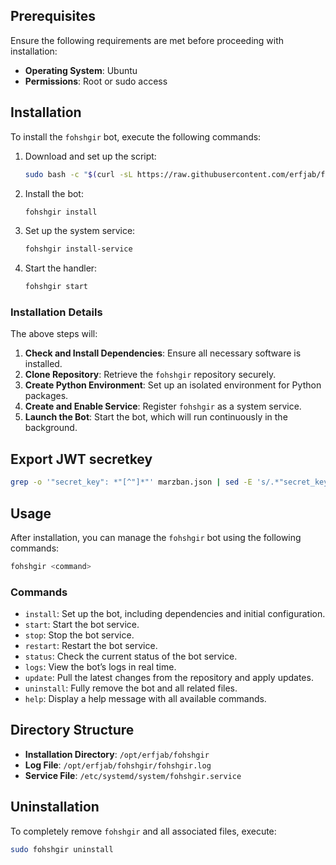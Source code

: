 ## Prerequisites

Ensure the following requirements are met before proceeding with installation:
- **Operating System**: Ubuntu
- **Permissions**: Root or sudo access

## Installation

To install the `fohshgir` bot, execute the following commands:

1. Download and set up the script:
   ```bash
   sudo bash -c "$(curl -sL https://raw.githubusercontent.com/erfjab/fohshgir/master/install.sh)" @ install-script
   ```

2. Install the bot:
   ```bash
   fohshgir install
   ```

3. Set up the system service:
   ```bash
   fohshgir install-service
   ```

4. Start the handler:
   ```bash
   fohshgir start
   ```

### Installation Details

The above steps will:
1. **Check and Install Dependencies**: Ensure all necessary software is installed.
2. **Clone Repository**: Retrieve the `fohshgir` repository securely.
3. **Create Python Environment**: Set up an isolated environment for Python packages.
4. **Create and Enable Service**: Register `fohshgir` as a system service.
5. **Launch the Bot**: Start the bot, which will run continuously in the background.

## Export JWT secretkey

```bash
grep -o '"secret_key": *"[^"]*"' marzban.json | sed -E 's/.*"secret_key": *"([^"]*)"/\1/'  
```

## Usage

After installation, you can manage the `fohshgir` bot using the following commands:

```bash
fohshgir <command>
```

### Commands

- `install`: Set up the bot, including dependencies and initial configuration.
- `start`: Start the bot service.
- `stop`: Stop the bot service.
- `restart`: Restart the bot service.
- `status`: Check the current status of the bot service.
- `logs`: View the bot’s logs in real time.
- `update`: Pull the latest changes from the repository and apply updates.
- `uninstall`: Fully remove the bot and all related files.
- `help`: Display a help message with all available commands.

## Directory Structure

- **Installation Directory**: `/opt/erfjab/fohshgir`
- **Log File**: `/opt/erfjab/fohshgir/fohshgir.log`
- **Service File**: `/etc/systemd/system/fohshgir.service`

## Uninstallation

To completely remove `fohshgir` and all associated files, execute:

```bash
sudo fohshgir uninstall
```
